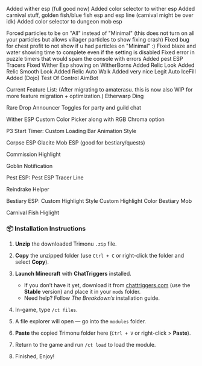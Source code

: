 
Added wither esp (full good now)
Added color selector to wither esp
Added carnival stuff, golden fish/blue fish esp and esp line (carnival might be over idk)
Added color selector to dungeon mob esp 

Forced particles to be on "All" instead of "Minimal" (this does not turn on all your particles but allows villager particles to show fixing crash)
Fixed bug for chest profit to not show if u had particles on "Minimal" :)
Fixed blaze and water showing time to complete even if the setting is disabled
Fixed error in puzzle timers that would spam the console with errors
Added pest ESP Tracers
Fixed Wither Esp showing on WitherBorns
Added Relic Look
Added Relic Smooth Look
Added Relic Auto Walk
Added very nice Legit Auto IceFill
Added (Dojo) Test Of Control AimBot

Current Feature List: (After migrating to amaterasu. this is now also WIP for more feature migration + optimization.)
Etherwarp Ding

Rare Drop Announcer
Toggles for party and guild chat

Wither ESP
Custom Color Picker along with RGB Chroma option

P3 Start Timer:
Custom Loading Bar Animation Style 

Corpse ESP
Glacite Mob ESP (good for bestiary/quests)

Commission Highlight

Goblin Notification

Pest ESP:
Pest ESP Tracer Line

Reindrake Helper

Bestiary ESP:
Custom Highlight Style
Custom Highlight Color
Bestiary Mob

Carnival Fish Higlight



### 📦 Installation Instructions

1. **Unzip** the downloaded Trimonu `.zip` file.
2. **Copy** the unzipped folder (use `Ctrl + C` or right-click the folder and select **Copy**).
3. **Launch Minecraft** with **ChatTriggers** installed.

   * If you don’t have it yet, download it from [chattriggers.com](https://chattriggers.com) (use the **Stable** version) and place it in your `mods` folder.
   * Need help? Follow *The Breakdown’s* installation guide.
4. In-game, type `/ct files`.
5. A file explorer will open — go into the `modules` folder.
6. **Paste** the copied Trimonu folder here (`Ctrl + V` or right-click > **Paste**).
7. Return to the game and run `/ct load` to load the module.
8. Finished, Enjoy!
